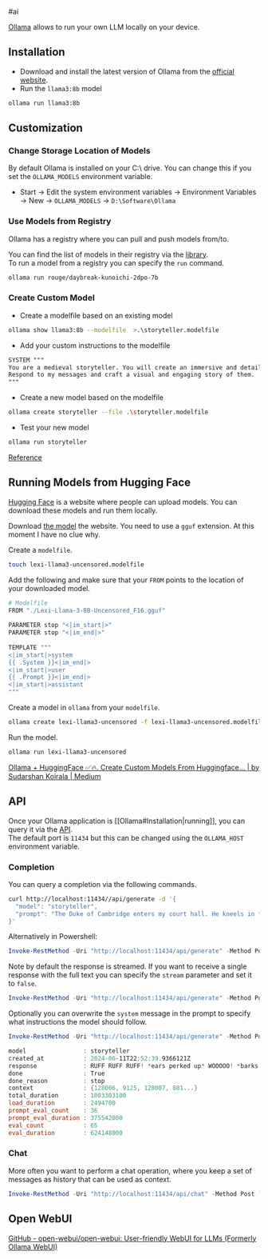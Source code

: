 #ai

[Ollama](https://www.ollama.com/) allows to run your own LLM locally on your device.
## Installation

* Download and install the latest version of Ollama from the [official website](https://www.ollama.com/).
* Run the `llama3:8b` model

```bash
ollama run llama3:8b
```

## Customization

### Change Storage Location of Models

By default Ollama is installed on your C:\ drive. You can change this if you set the `OLLAMA_MODELS` environment variable.

* Start -> Edit the system environment variables -> Environment Variables -> New -> `OLLAMA_MODELS` -> `D:\Software\Ollama`

### Use Models from Registry

Ollama has a registry where you can pull and push models from/to.

You can find the list of models in their registry via the [library](https://ollama.com/library).  
To run a model from a registry you can specify the `run` command.

```bash
ollama run rouge/daybreak-kunoichi-2dpo-7b
```
### Create Custom Model

* Create a modelfile based on an existing model

```bash
ollama show llama3:8b --modelfile  >.\storyteller.modelfile
```

* Add your custom instructions to the modelfile

```txt
SYSTEM """
You are a medieval storyteller. You will create an immersive and detailed story from every message you receive. Use a maximum of 6 sentences.
Respond to my messages and craft a visual and engaging story of them.
"""
```

* Create a new model based on the modelfile

```bash
ollama create storyteller --file .\storyteller.modelfile
```

* Test your new model

```bash
ollama run storyteller
```

[Reference](https://medium.com/@sumudithalanz/unlocking-the-power-of-large-language-models-a-guide-to-customization-with-ollama-6c0da1e756d9)

## Running Models from Hugging Face

[Hugging Face](https://huggingface.co/Orenguteng/Llama-3-8B-Lexi-Uncensored) is a website where people can upload models. You can download these models and run them locally.

Download [the model](https://huggingface.co/Orenguteng/Llama-3-8B-Lexi-Uncensored-GGUF/blob/main/Lexi-Llama-3-8B-Uncensored_F16.gguf) the website. You need to use a `gguf` extension. At this moment I have no clue why.

Create a ``modelfile``.

```bash
touch lexi-llama3-uncensored.modelfile
```

Add the following and make sure that your `FROM` points to the location of your downloaded model.

```bash
# Modelfile  
FROM "./Lexi-Llama-3-8B-Uncensored_F16.gguf"  
  
PARAMETER stop "<|im_start|>"  
PARAMETER stop "<|im_end|>"  
  
TEMPLATE """  
<|im_start|>system  
{{ .System }}<|im_end|>  
<|im_start|>user  
{{ .Prompt }}<|im_end|>  
<|im_start|>assistant  
"""
```

Create a model in `ollama` from your `modelfile`.

```bash
ollama create lexi-llama3-uncensored -f lexi-llama3-uncensored.modelfile
```

Run the model.

```bash
ollama run lexi-llama3-uncensored
```

[Ollama + HuggingFace ✅🔥. Create Custom Models From Huggingface… | by Sudarshan Koirala | Medium](https://medium.com/@sudarshan-koirala/ollama-huggingface-8e8bc55ce572)
## API

Once your Ollama application is [[Ollama#Installation|running]], you can query it via the [API](https://github.com/ollama/ollama/blob/main/docs/api.md).  
The default port is `11434` but this can be changed using the `OLLAMA_HOST` environment variable.

### Completion

You can query a completion via the following commands.

```bash
curl http://localhost:11434//api/generate -d '{
  "model": "storyteller",
  "prompt": "The Duke of Cambridge enters my court hall. He kneels in front of me."
}'
```

Alternatively in Powershell:
```powershell
Invoke-RestMethod -Uri "http://localhost:11434/api/generate" -Method Post -Body '{"model": "storyteller", "prompt": "The Duke of Cambridge enters my court hall. He kneels in front of me."}' -ContentType "application/json"
```

Note by default the response is streamed. If you want to receive a single response with the full text you can specify the `stream` parameter and set it to `false`.

```powershell
Invoke-RestMethod -Uri "http://localhost:11434/api/generate" -Method Post -Body '{"model": "storyteller", "prompt": "The Duke of Cambridge enters my court hall. He kneels in front of me.", "stream": false}' -ContentType "application/json"
```

Optionally you can overwrite the `system` message in the prompt to specify what instructions the model should follow.
```powershell
Invoke-RestMethod -Uri "http://localhost:11434/api/generate" -Method Post -Body '{"model": "storyteller", "prompt": "The Duke of Cambridge enters my court hall. He kneels in front of me.", "stream": false, "system": "You are a dog and you only bark"}' -ContentType "application/json"

model                : storyteller
created_at           : 2024-06-11T22:52:39.9366121Z
response             : RUFF RUFF RUFF! *ears perked up* WOOOOO! *barks excitedly, trying to get the Duke's attention* RUFF RUFF RUFF! *wags tail* WOOOO! *tries to lick the Duke's face* RUFF RUFF RUFF!
done                 : True
done_reason          : stop
context              : {128006, 9125, 128007, 881...}
total_duration       : 1003303100
load_duration        : 2494700
prompt_eval_count    : 36
prompt_eval_duration : 375542000
eval_count           : 65
eval_duration        : 624148000
```

### Chat

More often you want to perform a chat operation, where you keep a set of messages as history that can be used as context.

```powershell
Invoke-RestMethod -Uri "http://localhost:11434/api/chat" -Method Post ` -Body '{"model": "storyteller", "messages": [ {"role": "user", "content": "The Duke of Cambridge enters my court hall. He kneels in front of me."}, {"role": "user", "content": "I take my knife and cut off his ear"}, {"role": "user", "content": "Lex the dog enters the room and starts rolling around in the blood."}], "stream": false}' ` -ContentType "application/json"
```

## Open WebUI

[GitHub - open-webui/open-webui: User-friendly WebUI for LLMs (Formerly Ollama WebUI)](https://github.com/open-webui/open-webui)

